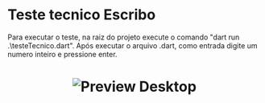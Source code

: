 # Teste tecnico Escribo

Para executar o teste, na raiz do projeto execute o comando "dart run .\testeTecnico.dart".
Após executar o arquivo .dart, como entrada digite um numero inteiro e pressione enter.

<h1 align="center">
    <img alt="Preview Desktop" title="Preview Desktop" src=".github/Screenshot_1" />
</h1>
